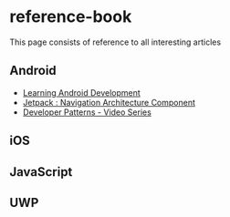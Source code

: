 # reference-book
This page consists of reference to all interesting articles

## Android
- [Learning Android Development](https://android.jlelse.eu/learning-android-development-in-2018-part-1-83a514f6a205)
- [Jetpack : Navigation Architecture Component](https://medium.com/deemaze-software/android-jetpack-navigation-architecture-component-b603c9a8100c)
- [Developer Patterns - Video Series](https://www.youtube.com/playlist?list=PLWz5rJ2EKKc-lJo_RGGXL2Psr8vVCTWjM)

## iOS

## JavaScript

## UWP

